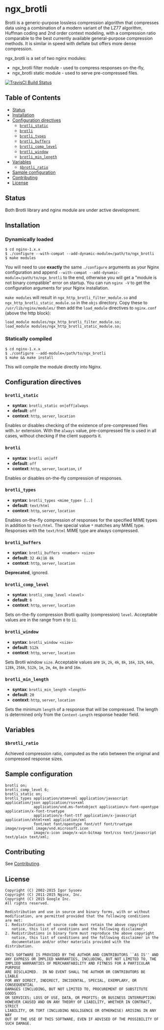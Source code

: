 # ngx_brotli

Brotli is a generic-purpose lossless compression algorithm that compresses data
using a combination of a modern variant of the LZ77 algorithm, Huffman coding
and 2nd order context modeling, with a compression ratio comparable to the best
currently available general-purpose compression methods. It is similar in speed
with deflate but offers more dense compression.

ngx_brotli is a set of two nginx modules:

- ngx_brotli filter module - used to compress responses on-the-fly,
- ngx_brotli static module - used to serve pre-compressed files.

[![TravisCI Build Status](https://travis-ci.org/google/ngx_brotli.svg?branch=master)](https://travis-ci.org/google/ngx_brotli)

## Table of Contents

- [Status](#status)
- [Installation](#installation)
- [Configuration directives](#configuration-directives)
  - [`brotli_static`](#brotli_static)
  - [`brotli`](#brotli)
  - [`brotli_types`](#brotli_types)
  - [`brotli_buffers`](#brotli_buffers)
  - [`brotli_comp_level`](#brotli_comp_level)
  - [`brotli_window`](#brotli_window)
  - [`brotli_min_length`](#brotli_min_length)
- [Variables](#variables)
  - [`$brotli_ratio`](#brotli_ratio)
- [Sample configuration](#sample-configuration)
- [Contributing](#contributing)
- [License](#license)

## Status

Both Brotli library and nginx module are under active development.

## Installation

### Dynamically loaded

    $ cd nginx-1.x.x
    $ ./configure --with-compat --add-dynamic-module=/path/to/ngx_brotli
    $ make modules

You will need to use **exactly** the same `./configure` arguments as your Nginx configuration and append `--with-compat --add-dynamic-module=/path/to/ngx_brotli` to the end, otherwise you will get a "module is not binary compatible" error on startup. You can run `nginx -V` to get the configuration arguments for your Nginx installation.

`make modules` will result in `ngx_http_brotli_filter_module.so` and `ngx_http_brotli_static_module.so` in the `objs` directory. Copy these to `/usr/lib/nginx/modules/` then add the `load_module` directives to `nginx.conf` (above the http block):
```nginx
load_module modules/ngx_http_brotli_filter_module.so;
load_module modules/ngx_http_brotli_static_module.so;
```

### Statically compiled

    $ cd nginx-1.x.x
    $ ./configure --add-module=/path/to/ngx_brotli
    $ make && make install
  
This will compile the module directly into Nginx.

## Configuration directives

### `brotli_static`

- **syntax**: `brotli_static on|off|always`
- **default**: `off`
- **context**: `http`, `server`, `location`

Enables or disables checking of the existence of pre-compressed files with`.br`
extension. With the `always` value, pre-compressed file is used in all cases,
without checking if the client supports it.

### `brotli`

- **syntax**: `brotli on|off`
- **default**: `off`
- **context**: `http`, `server`, `location`, `if`

Enables or disables on-the-fly compression of responses.

### `brotli_types`

- **syntax**: `brotli_types <mime_type> [..]`
- **default**: `text/html`
- **context**: `http`, `server`, `location`

Enables on-the-fly compression of responses for the specified MIME types
in addition to `text/html`. The special value `*` matches any MIME type.
Responses with the `text/html` MIME type are always compressed.

### `brotli_buffers`

- **syntax**: `brotli_buffers <number> <size>`
- **default**: `32 4k|16 8k`
- **context**: `http`, `server`, `location`

**Deprecated**, ignored.

### `brotli_comp_level`

- **syntax**: `brotli_comp_level <level>`
- **default**: `6`
- **context**: `http`, `server`, `location`

Sets on-the-fly compression Brotli quality (compression) `level`.
Acceptable values are in the range from `0` to `11`.

### `brotli_window`

- **syntax**: `brotli_window <size>`
- **default**: `512k`
- **context**: `http`, `server`, `location`

Sets Brotli window `size`. Acceptable values are `1k`, `2k`, `4k`, `8k`, `16k`,
`32k`, `64k`, `128k`, `256k`, `512k`, `1m`, `2m`, `4m`, `8m` and `16m`.

### `brotli_min_length`

- **syntax**: `brotli_min_length <length>`
- **default**: `20`
- **context**: `http`, `server`, `location`

Sets the minimum `length` of a response that will be compressed.
The length is determined only from the `Content-Length` response header field.

## Variables

### `$brotli_ratio`

Achieved compression ratio, computed as the ratio between the original
and compressed response sizes.

## Sample configuration

```
brotli on;
brotli_comp_level 6;
brotli_static on;
brotli_types application/atom+xml application/javascript application/json application/rss+xml
             application/vnd.ms-fontobject application/x-font-opentype application/x-font-truetype
             application/x-font-ttf application/x-javascript application/xhtml+xml application/xml
             font/eot font/opentype font/otf font/truetype image/svg+xml image/vnd.microsoft.icon
             image/x-icon image/x-win-bitmap text/css text/javascript text/plain text/xml;
```

## Contributing

See [Contributing](CONTRIBUTING.md).

## License

    Copyright (C) 2002-2015 Igor Sysoev
    Copyright (C) 2011-2015 Nginx, Inc.
    Copyright (C) 2015 Google Inc.
    All rights reserved.

    Redistribution and use in source and binary forms, with or without
    modification, are permitted provided that the following conditions
    are met:
    1. Redistributions of source code must retain the above copyright
       notice, this list of conditions and the following disclaimer.
    2. Redistributions in binary form must reproduce the above copyright
       notice, this list of conditions and the following disclaimer in the
       documentation and/or other materials provided with the distribution.

    THIS SOFTWARE IS PROVIDED BY THE AUTHOR AND CONTRIBUTORS ``AS IS'' AND
    ANY EXPRESS OR IMPLIED WARRANTIES, INCLUDING, BUT NOT LIMITED TO, THE
    IMPLIED WARRANTIES OF MERCHANTABILITY AND FITNESS FOR A PARTICULAR PURPOSE
    ARE DISCLAIMED.  IN NO EVENT SHALL THE AUTHOR OR CONTRIBUTORS BE LIABLE
    FOR ANY DIRECT, INDIRECT, INCIDENTAL, SPECIAL, EXEMPLARY, OR CONSEQUENTIAL
    DAMAGES (INCLUDING, BUT NOT LIMITED TO, PROCUREMENT OF SUBSTITUTE GOODS
    OR SERVICES; LOSS OF USE, DATA, OR PROFITS; OR BUSINESS INTERRUPTION)
    HOWEVER CAUSED AND ON ANY THEORY OF LIABILITY, WHETHER IN CONTRACT, STRICT
    LIABILITY, OR TORT (INCLUDING NEGLIGENCE OR OTHERWISE) ARISING IN ANY WAY
    OUT OF THE USE OF THIS SOFTWARE, EVEN IF ADVISED OF THE POSSIBILITY OF
    SUCH DAMAGE.
